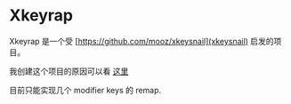 # Xkeyrap

Xkeyrap 是一个受 [https://github.com/mooz/xkeysnail](xkeysnail) 启发的项目。

我创建这个项目的原因可以看 [这里](https://www.songofcode.com/posts/linux-shortcuts-like-macos/)

目前只能实现几个 modifier keys 的 remap.
